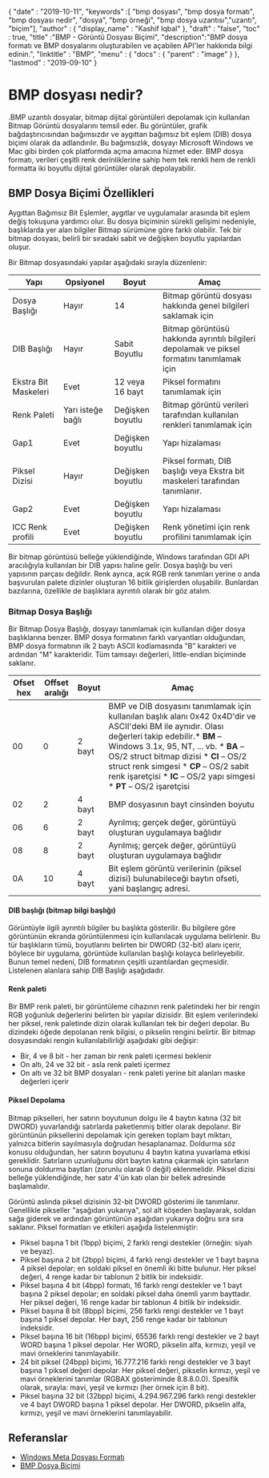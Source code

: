 {
  "date" : "2019-10-11",
  "keywords" :[ "bmp dosyası", "bmp dosya formatı", "bmp dosyası nedir", "dosya", "bmp örneği", "bmp dosya uzantısı","uzantı", "biçim"],
  "author" : {
    "display_name" : "Kashif Iqbal"
},
  "draft" : "false",
  "toc" : true,
  "title" :"BMP - Görüntü Dosyası Biçimi",
  "description":"BMP dosya formatı ve BMP dosyalarını oluşturabilen ve açabilen API'ler hakkında bilgi edinin.",
  "linktitle" : "BMP",
  "menu" : {
    "docs" : {
      "parent" : "image"
}
},
  "lastmod" : "2019-09-10"
}

# BMP dosyası nedir? #

.BMP uzantılı dosyalar, bitmap dijital görüntüleri depolamak için kullanılan Bitmap Görüntü dosyalarını temsil eder. Bu görüntüler, grafik bağdaştırıcısından bağımsızdır ve aygıttan bağımsız bit eşlem (DIB) dosya biçimi olarak da adlandırılır. Bu bağımsızlık, dosyayı Microsoft Windows ve Mac gibi birden çok platformda açma amacına hizmet eder. BMP dosya formatı, verileri çeşitli renk derinliklerine sahip hem tek renkli hem de renkli formatta iki boyutlu dijital görüntüler olarak depolayabilir.

## BMP Dosya Biçimi Özellikleri ##

Aygıttan Bağımsız Bit Eşlemler, aygıtlar ve uygulamalar arasında bit eşlem değiş tokuşuna yardımcı olur. Bu dosya biçiminin sürekli gelişimi nedeniyle, başlıklarda yer alan bilgiler Bitmap sürümüne göre farklı olabilir. Tek bir bitmap dosyası, belirli bir sıradaki sabit ve değişken boyutlu yapılardan oluşur.

Bir Bitmap dosyasındaki yapılar aşağıdaki sırayla düzenlenir:


|Yapı|Opsiyonel|Boyut|Amaç
---|---|---|---|
|Dosya Başlığı|Hayır|14|Bitmap görüntü dosyası hakkında genel bilgileri saklamak için
|DIB Başlığı|Hayır|Sabit Boyutlu|Bitmap görüntüsü hakkında ayrıntılı bilgileri depolamak ve piksel formatını tanımlamak için
|Ekstra Bit Maskeleri|Evet|12 veya 16 bayt|Piksel formatını tanımlamak için
|Renk Paleti|Yarı isteğe bağlı|Değişken boyutlu|Bitmap görüntü verileri tarafından kullanılan renkleri tanımlamak için
|Gap1|Evet|Değişken boyutlu|Yapı hizalaması
|Piksel Dizisi|Hayır|Değişken boyutlu|Piksel formatı, DIB başlığı veya Ekstra bit maskeleri tarafından tanımlanır.
|Gap2|Evet|Değişken boyutlu|Yapı hizalaması
|ICC Renk profili|Evet|Değişken boyutlu|Renk yönetimi için renk profilini tanımlamak için

Bir bitmap görüntüsü belleğe yüklendiğinde, Windows tarafından GDI API aracılığıyla kullanılan bir DIB yapısı haline gelir. Dosya başlığı bu veri yapısının parçası değildir. Renk ayrıca, açık RGB renk tanımları yerine o anda başvurulan palete dizinler oluşturan 16 bitlik girişlerden oluşabilir. Bunlardan bazılarına, özellikle de başlıklara ayrıntılı olarak bir göz atalım.

### Bitmap Dosya Başlığı ###

Bir Bitmap Dosya Başlığı, dosyayı tanımlamak için kullanılan diğer dosya başlıklarına benzer. BMP dosya formatının farklı varyantları olduğundan, BMP dosya formatının ilk 2 baytı ASCII kodlamasında "B" karakteri ve ardından "M" karakteridir. Tüm tamsayı değerleri, little-endian biçiminde saklanır.

|Ofset hex|Offset aralığı|Boyut|Amaç
---|---|---|---|
|00|0|2 bayt|BMP ve DIB dosyasını tanımlamak için kullanılan başlık alanı 0x42 0x4D'dir ve ASCII'deki BM ile aynıdır. Olası değerleri takip edebilir.* **BM** – Windows 3.1x, 95, NT, ... vb. * **BA** – OS/2 struct bitmap dizisi * **CI** – OS/2 struct renk simgesi * **CP** – OS/2 sabit renk işaretçisi * **IC** – OS/2 yapı simgesi * **PT** – OS/2 işaretçisi
|02|2|4 bayt|BMP dosyasının bayt cinsinden boyutu
|06|6|2 bayt|Ayrılmış; gerçek değer, görüntüyü oluşturan uygulamaya bağlıdır
|08|8|2 bayt|Ayrılmış; gerçek değer, görüntüyü oluşturan uygulamaya bağlıdır
|0A|10|4 bayt|Bit eşlem görüntü verilerinin (piksel dizisi) bulunabileceği baytın ofseti, yani başlangıç adresi.

#### DIB başlığı (bitmap bilgi başlığı) ####

Görüntüyle ilgili ayrıntılı bilgiler bu başlıkta gösterilir. Bu bilgilere göre görüntünün ekranda görüntülenmesi için kullanılacak uygulama belirlenir. Bu tür başlıkların tümü, boyutlarını belirten bir DWORD (32-bit) alanı içerir, böylece bir uygulama, görüntüde kullanılan başlığı kolayca belirleyebilir. Bunun temel nedeni, DIB formatının çeşitli uzantılardan geçmesidir. Listelenen alanlara sahip DIB Başlığı aşağıdadır.

#### Renk paleti ####

Bir BMP renk paleti, bir görüntüleme cihazının renk paletindeki her bir rengin RGB yoğunluk değerlerini belirten bir yapılar dizisidir. Bit eşlem verilerindeki her piksel, renk paletinde dizin olarak kullanılan tek bir değeri depolar. Bu dizindeki öğede depolanan renk bilgisi, o pikselin rengini belirtir. Bir bitmap dosyasındaki rengin kullanılabilirliği aşağıdaki gibi değişir:

* Bir, 4 ve 8 bit - her zaman bir renk paleti içermesi beklenir
* On altı, 24 ve 32 bit - asla renk paleti içermez
* On altı ve 32 bit BMP dosyaları - renk paleti yerine bit alanları maske değerleri içerir

#### Piksel Depolama ####

Bitmap pikselleri, her satırın boyutunun dolgu ile 4 baytın katına (32 bit DWORD) yuvarlandığı satırlarda paketlenmiş bitler olarak depolanır. Bir görüntünün piksellerini depolamak için gereken toplam bayt miktarı, yalnızca bitlerin sayılmasıyla doğrudan hesaplanamaz. Doldurma söz konusu olduğundan, her satırın boyutunu 4 baytın katına yuvarlama etkisi gereklidir. Satırların uzunluğunu dört baytın katına çıkarmak için satırların sonuna doldurma baytları (zorunlu olarak 0 değil) eklenmelidir. Piksel dizisi belleğe yüklendiğinde, her satır 4'ün katı olan bir bellek adresinde başlamalıdır.

Görüntü aslında piksel dizisinin 32-bit DWORD gösterimi ile tanımlanır. Genellikle pikseller "aşağıdan yukarıya", sol alt köşeden başlayarak, soldan sağa giderek ve ardından görüntünün aşağıdan yukarıya doğru sıra sıra saklanır. Piksel formatları ve etkileri aşağıda listelenmiştir:

* Piksel başına 1 bit (1bpp) biçimi, 2 farklı rengi destekler (örneğin: siyah ve beyaz).
* Piksel başına 2 bit (2bpp) biçimi, 4 farklı rengi destekler ve 1 bayt başına 4 piksel depolar; en soldaki piksel en önemli iki bitte bulunur. Her piksel değeri, 4 renge kadar bir tablonun 2 bitlik bir indeksidir.
* Piksel başına 4 bit (4bpp) formatı, 16 farklı rengi destekler ve 1 bayt başına 2 piksel depolar; en soldaki piksel daha önemli yarım bayttadır. Her piksel değeri, 16 renge kadar bir tablonun 4 bitlik bir indeksidir.
* Piksel başına 8 bit (8bpp) biçimi, 256 farklı rengi destekler ve 1 bayt başına 1 piksel depolar. Her bayt, 256 renge kadar bir tablonun indeksidir.
* Piksel başına 16 bit (16bpp) biçimi, 65536 farklı rengi destekler ve 2 bayt WORD başına 1 piksel depolar. Her WORD, pikselin alfa, kırmızı, yeşil ve mavi örneklerini tanımlayabilir.
* 24 bit piksel (24bpp) biçimi, 16.777.216 farklı rengi destekler ve 3 bayt başına 1 piksel değeri depolar. Her piksel değeri, pikselin kırmızı, yeşil ve mavi örneklerini tanımlar (RGBAX gösteriminde 8.8.8.0.0). Spesifik olarak, sırayla: mavi, yeşil ve kırmızı (her örnek için 8 bit).
* Piksel başına 32 bit (32bpp) biçimi, 4.294.967.296 farklı rengi destekler ve 4 bayt DWORD başına 1 piksel depolar. Her DWORD, pikselin alfa, kırmızı, yeşil ve mavi örneklerini tanımlayabilir.

## Referanslar ##

* [Windows Meta Dosyası Formatı](https://learn.microsoft.com/en-us/openspecs/windows_protocols/ms-wmf/4813e7fd-52d0-4f42-965f-228c8b7488d2)
* [BMP Dosya Biçimi](https://en.wikipedia.org/wiki/BMP_file_format)

